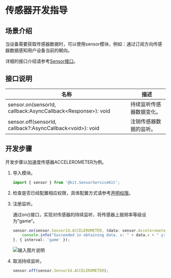 # 传感器开发指导
<!--Kit: Sensor Service Kit-->
<!--Subsystem: Sensors-->
<!--Owner: @dilligencer-->
<!--Designer: @butterls-->
<!--Tester: @murphy84-->
<!--Adviser: @hu-zhiqiong-->

## 场景介绍

当设备需要获取传感器数据时，可以使用sensor模块，例如：通过订阅方向传感器数据感知用户设备当前的朝向。

详细的接口介绍请参考[Sensor接口](../../reference/apis-sensor-service-kit/js-apis-sensor.md)。


## 接口说明

| 名称 | 描述 |
| -------- | -------- |
| sensor.on(sensorId, callback:AsyncCallback&lt;Response&gt;): void | 持续监听传感器数据变化。 |
| sensor.off(sensorId, callback?:AsyncCallback&lt;void&gt;): void | 注销传感器数据的监听。 |


## 开发步骤

开发步骤以加速度传感器ACCELEROMETER为例。

1. 导入模块。

    ```ts
    import { sensor } from '@kit.SensorServiceKit';
    ```

2. 检查是否已经配置相应权限，具体配置方式请参考[声明权限](../../security/AccessToken/declare-permissions.md)。

3. 注册监听。

    通过on()接口，实现对传感器的持续监听，将传感器上报频率等级设为”game“。

    ```ts    
    sensor.on(sensor.SensorId.ACCELEROMETER, (data: sensor.AccelerometerResponse) => {
        console.info("Succeeded in obtaining data. x: " + data.x + " y: " + data.y + " z: " + data.z);
    }, { interval: 'game' });
    ```

    ![输入图片说明](figures/002.png)

4. 取消持续监听。

    ```ts
    sensor.off(sensor.SensorId.ACCELEROMETER);
    ```